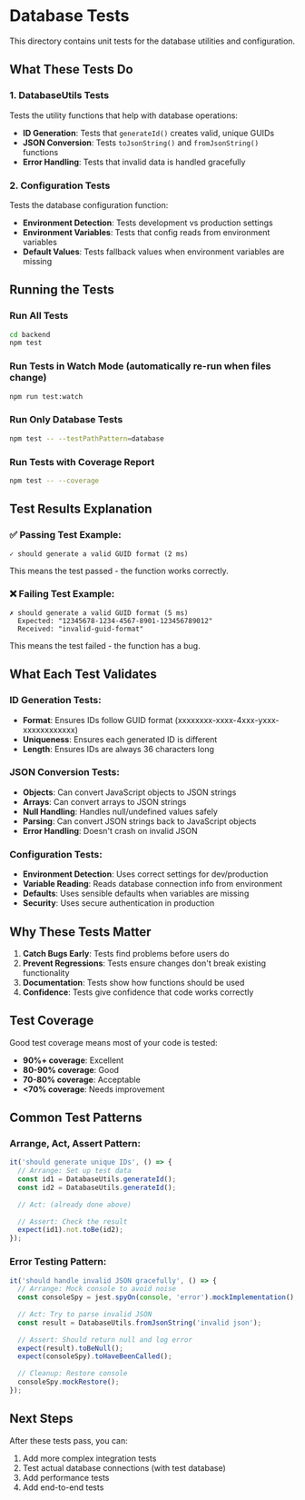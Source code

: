 # Database Tests

This directory contains unit tests for the database utilities and configuration.

## What These Tests Do

### 1. **DatabaseUtils Tests**
Tests the utility functions that help with database operations:

- **ID Generation**: Tests that `generateId()` creates valid, unique GUIDs
- **JSON Conversion**: Tests `toJsonString()` and `fromJsonString()` functions
- **Error Handling**: Tests that invalid data is handled gracefully

### 2. **Configuration Tests**
Tests the database configuration function:

- **Environment Detection**: Tests development vs production settings
- **Environment Variables**: Tests that config reads from environment variables
- **Default Values**: Tests fallback values when environment variables are missing

## Running the Tests

### Run All Tests
```bash
cd backend
npm test
```

### Run Tests in Watch Mode (automatically re-run when files change)
```bash
npm run test:watch
```

### Run Only Database Tests
```bash
npm test -- --testPathPattern=database
```

### Run Tests with Coverage Report
```bash
npm test -- --coverage
```

## Test Results Explanation

### ✅ **Passing Test Example:**
```
✓ should generate a valid GUID format (2 ms)
```
This means the test passed - the function works correctly.

### ❌ **Failing Test Example:**
```
✗ should generate a valid GUID format (5 ms)
  Expected: "12345678-1234-4567-8901-123456789012"
  Received: "invalid-guid-format"
```
This means the test failed - the function has a bug.

## What Each Test Validates

### **ID Generation Tests:**
- **Format**: Ensures IDs follow GUID format (xxxxxxxx-xxxx-4xxx-yxxx-xxxxxxxxxxxx)
- **Uniqueness**: Ensures each generated ID is different
- **Length**: Ensures IDs are always 36 characters long

### **JSON Conversion Tests:**
- **Objects**: Can convert JavaScript objects to JSON strings
- **Arrays**: Can convert arrays to JSON strings  
- **Null Handling**: Handles null/undefined values safely
- **Parsing**: Can convert JSON strings back to JavaScript objects
- **Error Handling**: Doesn't crash on invalid JSON

### **Configuration Tests:**
- **Environment Detection**: Uses correct settings for dev/production
- **Variable Reading**: Reads database connection info from environment
- **Defaults**: Uses sensible defaults when variables are missing
- **Security**: Uses secure authentication in production

## Why These Tests Matter

1. **Catch Bugs Early**: Tests find problems before users do
2. **Prevent Regressions**: Tests ensure changes don't break existing functionality  
3. **Documentation**: Tests show how functions should be used
4. **Confidence**: Tests give confidence that code works correctly

## Test Coverage

Good test coverage means most of your code is tested:
- **90%+ coverage**: Excellent
- **80-90% coverage**: Good  
- **70-80% coverage**: Acceptable
- **<70% coverage**: Needs improvement

## Common Test Patterns

### **Arrange, Act, Assert Pattern:**
```typescript
it('should generate unique IDs', () => {
  // Arrange: Set up test data
  const id1 = DatabaseUtils.generateId();
  const id2 = DatabaseUtils.generateId();
  
  // Act: (already done above)
  
  // Assert: Check the result
  expect(id1).not.toBe(id2);
});
```

### **Error Testing Pattern:**
```typescript
it('should handle invalid JSON gracefully', () => {
  // Arrange: Mock console to avoid noise
  const consoleSpy = jest.spyOn(console, 'error').mockImplementation();
  
  // Act: Try to parse invalid JSON
  const result = DatabaseUtils.fromJsonString('invalid json');
  
  // Assert: Should return null and log error
  expect(result).toBeNull();
  expect(consoleSpy).toHaveBeenCalled();
  
  // Cleanup: Restore console
  consoleSpy.mockRestore();
});
```

## Next Steps

After these tests pass, you can:
1. Add more complex integration tests
2. Test actual database connections (with test database)
3. Add performance tests
4. Add end-to-end tests